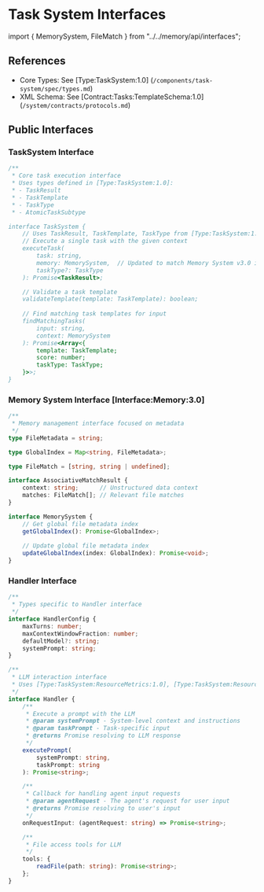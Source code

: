 # Task System Interfaces

import { MemorySystem, FileMatch } from "../../memory/api/interfaces";

## References

- Core Types: See [Type:TaskSystem:1.0] (`/components/task-system/spec/types.md`)
- XML Schema: See [Contract:Tasks:TemplateSchema:1.0] (`/system/contracts/protocols.md`)

## Public Interfaces

### TaskSystem Interface
```typescript
/**
 * Core task execution interface
 * Uses types defined in [Type:TaskSystem:1.0]:
 * - TaskResult
 * - TaskTemplate
 * - TaskType
 * - AtomicTaskSubtype

interface TaskSystem {
    // Uses TaskResult, TaskTemplate, TaskType from [Type:TaskSystem:1.0]
    // Execute a single task with the given context
    executeTask(
        task: string,
        memory: MemorySystem,  // Updated to match Memory System v3.0 interface
        taskType?: TaskType
    ): Promise<TaskResult>;

    // Validate a task template
    validateTemplate(template: TaskTemplate): boolean;
    
    // Find matching task templates for input
    findMatchingTasks(
        input: string,
        context: MemorySystem
    ): Promise<Array<{
        template: TaskTemplate;
        score: number;
        taskType: TaskType;
    }>>;
}
```

### Memory System Interface [Interface:Memory:3.0]
```typescript
/**
 * Memory management interface focused on metadata
 */
type FileMetadata = string;

type GlobalIndex = Map<string, FileMetadata>;

type FileMatch = [string, string | undefined];

interface AssociativeMatchResult {
    context: string;      // Unstructured data context
    matches: FileMatch[]; // Relevant file matches
}

interface MemorySystem {
    // Get global file metadata index
    getGlobalIndex(): Promise<GlobalIndex>;
    
    // Update global file metadata index
    updateGlobalIndex(index: GlobalIndex): Promise<void>;
}
```

### Handler Interface
```typescript
/**
 * Types specific to Handler interface
 */
interface HandlerConfig {
    maxTurns: number;
    maxContextWindowFraction: number;
    defaultModel?: string;
    systemPrompt: string;
}

/**
 * LLM interaction interface
 * Uses [Type:TaskSystem:ResourceMetrics:1.0], [Type:TaskSystem:ResourceLimits:1.0]
 */
interface Handler {
    /**
     * Execute a prompt with the LLM
     * @param systemPrompt - System-level context and instructions
     * @param taskPrompt - Task-specific input
     * @returns Promise resolving to LLM response
     */
    executePrompt(
        systemPrompt: string,
        taskPrompt: string
    ): Promise<string>;

    /**
     * Callback for handling agent input requests
     * @param agentRequest - The agent's request for user input
     * @returns Promise resolving to user's input
     */
    onRequestInput: (agentRequest: string) => Promise<string>;

    /**
     * File access tools for LLM
     */
    tools: {
        readFile(path: string): Promise<string>;
    };
}
```
